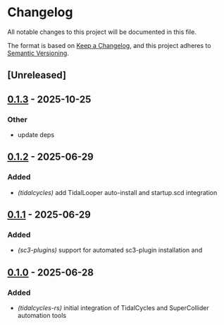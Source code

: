 # Changelog

All notable changes to this project will be documented in this file.

The format is based on [Keep a Changelog](https://keepachangelog.com/en/1.0.0/),
and this project adheres to [Semantic Versioning](https://semver.org/spec/v2.0.0.html).

## [Unreleased]

## [0.1.3](https://github.com/davehorner/e_midi/compare/tidalcycles-rs-v0.1.2...tidalcycles-rs-v0.1.3) - 2025-10-25

### Other

- update deps

## [0.1.2](https://github.com/davehorner/e_midi/compare/tidalcycles-rs-v0.1.1...tidalcycles-rs-v0.1.2) - 2025-06-29

### Added

- *(tidalcycles)* add TidalLooper auto-install and startup.scd integration

## [0.1.1](https://github.com/davehorner/e_midi/compare/tidalcycles-rs-v0.1.0...tidalcycles-rs-v0.1.1) - 2025-06-29

### Added

- *(sc3-plugins)* support for automated sc3-plugin installation and

## [0.1.0](https://github.com/davehorner/e_midi/releases/tag/tidalcycles-rs-v0.1.0) - 2025-06-28

### Added

- *(tidalcycles-rs)* initial integration of TidalCycles and SuperCollider automation tools
